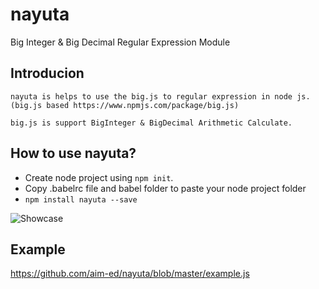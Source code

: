 # nayuta

Big Integer &amp; Big Decimal Regular Expression Module

## Introducion

```
nayuta is helps to use the big.js to regular expression in node js.
(big.js based https://www.npmjs.com/package/big.js)

big.js is support BigInteger & BigDecimal Arithmetic Calculate.
```

## How to use nayuta?

- Create node project using `npm init`.
- Copy .babelrc file and babel folder to paste your node project folder
- `npm install nayuta --save`

![Showcase](http://i.imgur.com/P181jgd.png)

## Example

<https://github.com/aim-ed/nayuta/blob/master/example.js>
